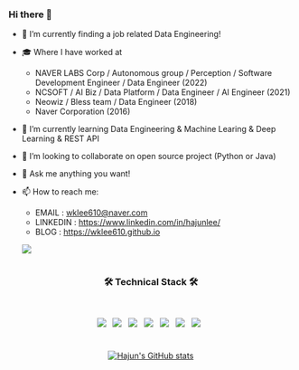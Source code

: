 ### Hi there 👋             

- 🔭 I’m currently finding a job related Data Engineering!
- 🎓 Where I have worked at
    - NAVER LABS Corp / Autonomous group / Perception / Software Development Engineer / Data Engineer (2022)
    - NCSOFT / AI Biz / Data Platform / Data Engineer / AI Engineer (2021)
    - Neowiz / Bless team / Data Engineer (2018)
    - Naver Corporation (2016)
- 🌱 I’m currently learning Data Engineering & Machine Learing & Deep Learning & REST API
- 👯 I’m looking to collaborate on open source project (Python or Java)
- 💬 Ask me anything you want!
- 📫 How to reach me: 
    - EMAIL : wklee610@naver.com
    - LINKEDIN : https://www.linkedin.com/in/hajunlee/
    - BLOG : https://wklee610.github.io
    
  
   
    ![](https://komarev.com/ghpvc/?username=wklee610)

#
<h3 align="center"><b>🛠 Technical Stack 🛠</b></h3>
</br>

<p align="center">
<img src="https://img.shields.io/badge/Apache Hadoop-FDEE21?style=flat-square&logo=ApacheHadoop&logoColor=black"/></a> &nbsp
<img src="https://img.shields.io/badge/Apache Spark-FF5C83?style=flat-square&logo=Apache Spark&logoColor=white"/></a> &nbsp
<img src="https://img.shields.io/badge/Apache Hive-FDEE21?style=flat-square&logo=ApacheHive&logoColor=black"/></a> &nbsp
<!-- <img src="https://img.shields.io/badge/Android-3DDC84?style=flat-square&logo=Android&logoColor=white"/></a> &nbsp -->
<img src="https://img.shields.io/badge/Apache Airflow-017CEE?style=flat-square&logo=Apache Airflow&logoColor=black"/></a> &nbsp 
<img src="https://img.shields.io/badge/MySQL-4479A1?style=flat-square&logo=MySQL&logoColor=white"/></a> &nbsp 
<img src="https://img.shields.io/badge/Python-3776AB?style=flat-square&logo=Python&logoColor=white"/></a> &nbsp
<img src="https://img.shields.io/badge/Docker-2496ED?style=flat-square&logo=Docker&logoColor=white"/></a> &nbsp </p>

<div align=center>
 


#
[![Hajun's GitHub stats](https://github-readme-stats.vercel.app/api?username=wklee610)](https://github.com/wklee610/github-readme-stats)



</div>
